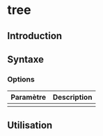 # tree

## Introduction



## Syntaxe

### Options

| Paramètre | Description |
| --------- | ----------- |
|           |             |

## Utilisation
